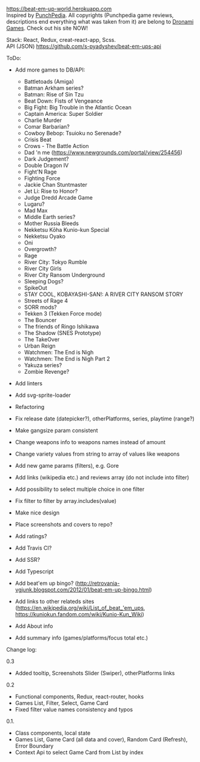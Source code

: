 <a href="https://beat-em-up-world.herokuapp.com">https://beat-em-up-world.herokuapp.com</a>
<br>
Inspired by <a href="http://www.punchpedia.com">PunchPedia</a>. All copyrights (Punchpedia game reviews, descriptions end everything what was taken from it) are belong to <a href="http://www.dronami.com/">Dronami Games</a>. Check out his site NOW!

Stack: React, Redux, creat-react-app, Scss.
<br>
API (JSON)
<a href="https://github.com/s-pyadyshev/beat-em-ups-api">https://github.com/s-pyadyshev/beat-em-ups-api</a>
<br>

ToDo:
- Add more games to DB/API:
  - Battletoads (Amiga)
  - Batman Arkham series?
  - Batman: Rise of Sin Tzu
  - Beat Down: Fists of Vengeance
  - Big Fight: Big Trouble in the Atlantic Ocean
  - Captain America: Super Soldier
  - Charlie Murder
  - Comar Barbarian?
  - Cowboy Bebop: Tsuioku no Serenade?
  - Crisis Beat
  - Crows - The Battle Action
  - Dad 'n me (https://www.newgrounds.com/portal/view/254456)
  - Dark Judgement?
  - Double Dragon IV
  - Fight'N Rage
  - Fighting Force
  - Jackie Chan Stuntmaster
  - Jet Li: Rise to Honor?
  - Judge Dredd Arcade Game
  - Lugaru?
  - Mad Max
  - Middle Earth series?
  - Mother Russia Bleeds
  - Nekketsu Kōha Kunio-kun Special
  - Nekketsu Oyako
  - Oni
  - Overgrowth?
  - Rage
  - River City: Tokyo Rumble
  - River City Girls
  - River City Ransom Underground
  - Sleeping Dogs?
  - SpikeOut
  - STAY COOL, KOBAYASHI-SAN!: A RIVER CITY RANSOM STORY
  - Streets of Rage 4
  - SORR mods?
  - Tekken 3 (Tekken Force mode)
  - The Bouncer
  - The friends of Ringo Ishikawa
  - The Shadow (SNES Prototype)
  - The TakeOver
  - Urban Reign
  - Watchmen: The End is Nigh
  - Watchmen: The End is Nigh Part 2
  - Yakuza series?
  - Zombie Revenge?

- Add linters
- Add svg-sprite-loader
- Refactoring
- Fix release date (datepicker?), otherPlatforms, series, playtime (range?)
- Make gangsize param consistent
- Change weapons info to weapons names instead of amount
- Change variety values from string to array of values like weapons
- Add new game params (filters), e.g. Gore
- Add links (wikipedia etc.) and reviews array (do not include into filter)
- Add possibility to select multiple choice in one filter
- Fix filter to filter by array.includes(value)
- Make nice design
- Place screenshots and covers to repo?
- Add ratings?
- Add Travis CI?
- Add SSR?
- Add Typescript
- Add beat'em up bingo? (http://retrovania-vgjunk.blogspot.com/2012/01/beat-em-up-bingo.html)
- Add links to other relateds sites (https://en.wikipedia.org/wiki/List_of_beat_'em_ups, https://kuniokun.fandom.com/wiki/Kunio-Kun_Wiki)
- Add About info
- Add summary info (games/platforms/focus total etc.)

Change log:

0.3
- Added tooltip, Screenshots Slider (Swiper), otherPlatforms links

0.2
- Functional components, Redux, react-router, hooks
- Games List, Filter, Select, Game Card
- Fixed filter value names consistency and typos

0.1.
- Class components, local state
- Games List, Game Card (all data and cover), Random Card (Refresh), Error Boundary
- Context Api to select Game Card from List by index